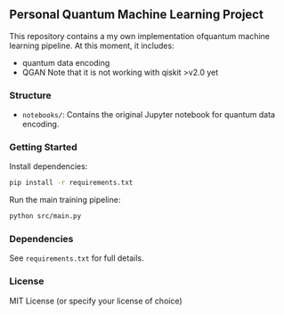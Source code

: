 
## Personal Quantum Machine Learning Project

This repository contains a my own implementation ofquantum machine learning pipeline.
At this moment, it includes:
- quantum data encoding 
- QGAN
Note that it is not working with qiskit >v2.0 yet

### Structure
- `notebooks/`: Contains the original Jupyter notebook for quantum data encoding.

### Getting Started
Install dependencies:
```bash
pip install -r requirements.txt
```

Run the main training pipeline:
```bash
python src/main.py
```

### Dependencies
See `requirements.txt` for full details.

### License
MIT License (or specify your license of choice)